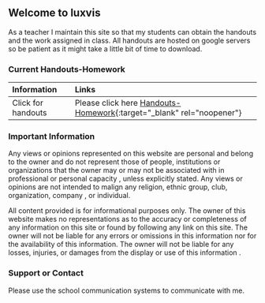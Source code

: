 ## Welcome to luxvis

As a teacher I maintain this site so that my students can obtain the handouts and the work assigned in class. All handouts are hosted on google servers so be patient as it might take a little bit of time to download.

### Current Handouts-Homework

| Information     | Links       |  
|:-------------|:------------------| 
| Click for handouts       | Please click here [Handouts-Homework]([https://docs.google.com/document/d/15bMobUTpwVFqBYr_rG3dr1O7AlWyhWZg_yUqcuYocj0/edit?usp=sharing](https://docs.google.com/document/d/1nB_05qg7vJPmd7OBDr5WaIMbbLy7OA99UjhFxH3d1S4/edit?tab=t.0)){:target="_blank" rel="noopener"} |  
 



### Important Information

Any views or opinions represented on this website are personal and belong to the owner and do not represent those of people, institutions or organizations that the owner may or may not be associated with in professional or personal capacity , unless explicitly stated.  Any views or opinions are not intended to malign any religion, ethnic group, club, organization, company , or individual.

All content provided is for informational purposes only. The owner of this website makes no representations as to the accuracy or completeness of any information on this site or found by following any link on this site. The owner will not be liable for any errors or omissions in this information nor for the availability of this information. The owner will not be liable for any losses, injuries, or damages from the display or use of this information .


### Support or Contact

Please use the school communication systems to communicate with me.

